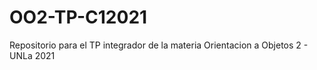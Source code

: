 # OO2-TP-C12021
Repositorio para el TP integrador de la materia Orientacion a Objetos 2 - UNLa 2021
